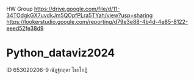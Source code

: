 HW Group
https://drive.google.com/file/d/11-34TOdgkGX7uvdkJm5QOpfPLra5TYah/view?usp=sharing
https://lookerstudio.google.com/reporting/d79e3e88-4b4d-4e85-8122-eeed52fe38d9
# Python_dataviz2024
ID 653020206-9 ณัฎฐ์กฤตา ไชยโกฏิ
